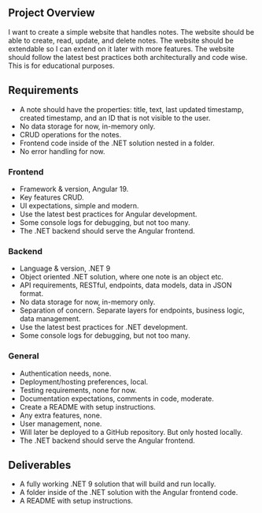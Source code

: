 ## Project Overview
I want to create a simple website that handles notes. The website should be able to create, read, update, and delete notes. The website should be extendable so I can extend on it later with more features. The website should follow the latest best practices both architecturally and code wise. This is for educational purposes.

## Requirements
- A note should have the properties: title, text, last updated timestamp, created timestamp, and an ID that is not visible to the user.
- No data storage for now, in-memory only.
- CRUD operations for the notes.
- Frontend code inside of the .NET solution nested in a folder.
- No error handling for now.

### Frontend
- Framework & version, Angular 19.
- Key features CRUD.
- UI expectations, simple and modern.
- Use the latest best practices for Angular development.
- Some console logs for debugging, but not too many.
- The .NET backend should serve the Angular frontend.

### Backend
- Language & version, .NET 9
- Object oriented .NET solution, where one note is an object etc.
- API requirements, RESTful, endpoints, data models, data in JSON format.
- No data storage for now, in-memory only.
- Separation of concern. Separate layers for endpoints, business logic, data management.
- Use the latest best practices for .NET development.
- Some console logs for debugging, but not too many.

### General
- Authentication needs, none.
- Deployment/hosting preferences, local.
- Testing requirements, none for now.
- Documentation expectations, comments in code, moderate.
- Create a README with setup instructions.
- Any extra features, none.
- User management, none.
- Will later be deployed to a GitHub repository. But only hosted locally.
- The .NET backend should serve the Angular frontend.

## Deliverables
- A fully working .NET 9 solution that will build and run locally.
- A folder inside of the .NET solution with the Angular frontend code.
- A README with setup instructions.
